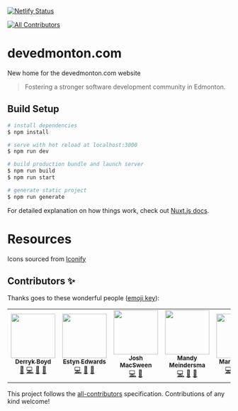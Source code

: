 [![Netlify Status](https://api.netlify.com/api/v1/badges/5f9bdcfb-7b48-46e8-a58d-dfd2b32d8ccc/deploy-status)](https://app.netlify.com/sites/dev-edmonton/deploys)
<!-- ALL-CONTRIBUTORS-BADGE:START - Do not remove or modify this section -->
[![All Contributors](https://img.shields.io/badge/all_contributors-6-orange.svg?style=flat-square)](#contributors-)
<!-- ALL-CONTRIBUTORS-BADGE:END -->

# devedmonton.com

New home for the devedmonton.com website

> Fostering a stronger software development community in Edmonton.

## Build Setup

```bash
# install dependencies
$ npm install

# serve with hot reload at localhost:3000
$ npm run dev

# build production bundle and launch server
$ npm run build
$ npm run start

# generate static project
$ npm run generate
```

For detailed explanation on how things work, check out [Nuxt.js docs](https://nuxtjs.org).

# Resources
Icons sourced from [Iconify](https://iconify.design/icon-sets/mdi/)

## Contributors ✨

Thanks goes to these wonderful people ([emoji key](https://allcontributors.org/docs/en/emoji-key)):

<!-- ALL-CONTRIBUTORS-LIST:START - Do not remove or modify this section -->
<!-- prettier-ignore-start -->
<!-- markdownlint-disable -->
<table>
  <tr>
    <td align="center"><a href="https://github.com/dboydgit"><img src="https://avatars.githubusercontent.com/u/24216368?v=4?s=100" width="100px;" alt=""/><br /><sub><b>Derryk Boyd</b></sub></a><br /><a href="#design-dboydgit" title="Design">🎨</a> <a href="https://github.com/devedmonton/devedmonton.com/commits?author=dboydgit" title="Code">💻</a> <a href="https://github.com/devedmonton/devedmonton.com/pulls?q=is%3Apr+reviewed-by%3Adboydgit" title="Reviewed Pull Requests">👀</a> <a href="#ideas-dboydgit" title="Ideas, Planning, & Feedback">🤔</a></td>
    <td align="center"><a href="http://www.estynedwards.com"><img src="https://avatars.githubusercontent.com/u/1813396?v=4?s=100" width="100px;" alt=""/><br /><sub><b>Estyn Edwards</b></sub></a><br /><a href="https://github.com/devedmonton/devedmonton.com/commits?author=Estyn" title="Code">💻</a> <a href="#design-Estyn" title="Design">🎨</a> <a href="https://github.com/devedmonton/devedmonton.com/commits?author=Estyn" title="Documentation">📖</a></td>
    <td align="center"><a href="https://joshmacsween.netlify.app/"><img src="https://avatars.githubusercontent.com/u/37757951?v=4?s=100" width="100px;" alt=""/><br /><sub><b>Josh MacSween</b></sub></a><br /><a href="https://github.com/devedmonton/devedmonton.com/commits?author=JoshMacSween" title="Code">💻</a> <a href="#design-JoshMacSween" title="Design">🎨</a></td>
    <td align="center"><a href="http://mandymeindersma.com/"><img src="https://avatars.githubusercontent.com/u/17459171?v=4?s=100" width="100px;" alt=""/><br /><sub><b>Mandy Meindersma</b></sub></a><br /><a href="https://github.com/devedmonton/devedmonton.com/commits?author=MandyMeindersma" title="Code">💻</a> <a href="#design-MandyMeindersma" title="Design">🎨</a> <a href="https://github.com/devedmonton/devedmonton.com/commits?author=MandyMeindersma" title="Documentation">📖</a></td>
    <td align="center"><a href="http://burmis.ca"><img src="https://avatars.githubusercontent.com/u/61872?v=4?s=100" width="100px;" alt=""/><br /><sub><b>Mark Bennett</b></sub></a><br /><a href="https://github.com/devedmonton/devedmonton.com/commits?author=MarkBennett" title="Code">💻</a> <a href="#design-MarkBennett" title="Design">🎨</a> <a href="https://github.com/devedmonton/devedmonton.com/pulls?q=is%3Apr+reviewed-by%3AMarkBennett" title="Reviewed Pull Requests">👀</a> <a href="https://github.com/devedmonton/devedmonton.com/commits?author=MarkBennett" title="Documentation">📖</a></td>
    <td align="center"><a href="https://github.com/SteveReiter"><img src="https://avatars.githubusercontent.com/u/8506743?v=4?s=100" width="100px;" alt=""/><br /><sub><b>SteveReiter</b></sub></a><br /><a href="https://github.com/devedmonton/devedmonton.com/commits?author=SteveReiter" title="Documentation">📖</a></td>
  </tr>
</table>

<!-- markdownlint-restore -->
<!-- prettier-ignore-end -->

<!-- ALL-CONTRIBUTORS-LIST:END -->

This project follows the [all-contributors](https://github.com/all-contributors/all-contributors) specification. Contributions of any kind welcome!

